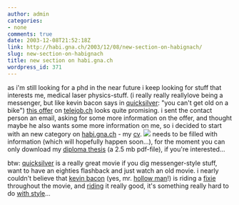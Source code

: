 ```yaml
---
author: admin
categories:
- none
comments: true
date: 2003-12-08T21:52:18Z
link: http://habi.gna.ch/2003/12/08/new-section-on-habignach/
slug: new-section-on-habignach
title: new section on habi.gna.ch
wordpress_id: 371
---
```


as i'm still looking for a phd in the near future i keep looking for stuff that interests me, medical laser physics-stuff. (i really really reallylove being a messenger, but like kevin bacon says in [quicksilver](http://www.imdb.com/title/tt0091814/):  "you can't get old on a bike")
[this offer](http://www.telejob.ch/telejob/offer.xml?offer=2661) on [telejob.ch](http://www.telejob.ch/telejob/index.en.html) looks quite promising. 
i sent the contact person an email, asking for some more information on the offer, and thought maybe he also wants some more information on me, so i decided to start with an new category on [habi.gna.ch](http://habi.gna.ch/) - my [cv](http://habi.gna.ch/cv/).
[![](http://habi.gna.ch/blog/images/cv-tm.jpg)](http://habi.gna.ch/blog/images/cv.jpg)
needs to be filled with information (which will hopefully happen soon...), for the moment you can only download my [diploma thesis](http://habi.gna.ch/cv/tissue_soldering_and_precise_cutting.pdf) (a 2.5 mb pdf-file), if you're interested...

btw: [quicksilver](http://www.imdb.com/title/tt0091814/) is a really great movie if you dig messenger-style stuff, want to have an eighties flashback and just watch an old movie. i nearly couldn't believe that [kevin bacon](http://us.imdb.com/name/nm0000102/) (yes, mr. [hollow man](http://us.imdb.com/title/tt0164052/)!) is riding a [fixie](http://www.oldskooltrack.com/files/home.frame.html) throughout the movie, and [riding](http://www.63xc.com/gregg/101_1.htm) it really good, it's something really hard to do [with style](http://habi.gna.ch/pics/SUICMC03_Renzo/index_4.html)...

